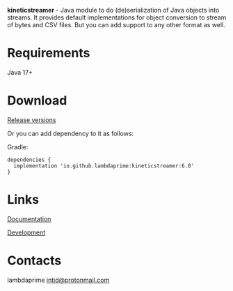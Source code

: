 **kineticstreamer** - Java module to do (de)serialization of Java objects into streams. It provides default implementations for object conversion to stream of bytes and CSV files. But you can add support to any other format as well.

# Requirements

Java 17+

# Download

[Release versions](kineticstreamer/release/CHANGELOG.md)

Or you can add dependency to it as follows:

Gradle:

```
dependencies {
  implementation 'io.github.lambdaprime:kineticstreamer:6.0'
}
```

# Links

[Documentation](http://portal2.atwebpages.com/kineticstreamer)

[Development](DEVELOPMENT.md)

# Contacts

lambdaprime <intid@protonmail.com>
